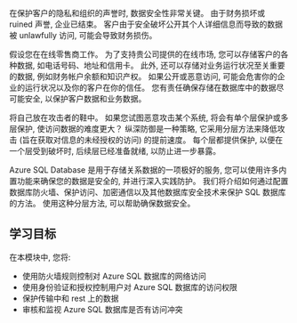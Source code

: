 在保护客户的隐私和组织的声誉时, 数据安全性非常关键。 由于财务损坏或 ruined 声誉, 企业已结束。 客户由于安全破坏公开其个人详细信息而导致的数据被 unlawfully 访问, 可能会导致财务损伤。

假设您在在线零售商工作。 为了支持贵公司提供的在线市场, 您可以存储客户的各种数据, 如电话号码、地址和信用卡。 此外, 还可以存储对业务运行状况至关重要的数据, 例如财务帐户余额和知识产权。 如果公开或恶意访问, 可能会危害你的企业的运行状况以及你的客户在你的信任。 您有责任确保存储在数据库中的数据尽可能安全, 以保护客户数据和业务数据。

将自己放在攻击者的鞋中。 如果您试图恶意攻击某个系统, 将会有单个层保护或多层保护, 使访问数据的难度更大？ 纵深防御是一种策略, 它采用分层方法来降低攻击 (旨在获取对信息的未经授权的访问) 的提前速度。 每个层都提供保护, 以便在一个层受到破坏时, 后续层已经准备就绪, 以防止进一步暴露。

Azure SQL Database 是用于存储关系数据的一项极好的服务, 您可以使用许多内置功能来确保您的数据是安全的, 并进行深入实践防护。 我们将介绍如何通过配置数据库防火墙、保护访问、加密通信以及其他数据库安全技术来保护 SQL 数据库的方法。 使用这种分层方法, 可以帮助确保数据安全。

## <a name="learning-objectives"></a>学习目标

在本模块中, 您将:

- 使用防火墙规则控制对 Azure SQL 数据库的网络访问
- 使用身份验证和授权控制用户对 Azure SQL 数据库的访问权限
- 保护传输中和 rest 上的数据
- 审核和监视 Azure SQL 数据库是否有访问冲突